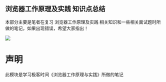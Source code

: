 ## 浏览器工作原理及实践 知识点总结

本部分主要是笔者在复习 浏览器工作原理及实践 相关知识和一些相关面试题时所做的笔记，如果出现错误，希望大家指出！

![](https://static001.geekbang.org/resource/image/33/4d/334170a8e1d1ef1935191fc4a0f94b4d.png)



# 声明
此模块是学习极客时间《浏览器工作原理与实践》所做的笔记